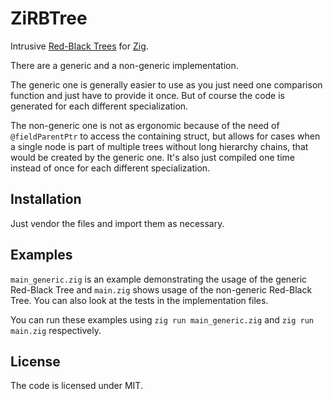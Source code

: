# ZiRBTree

Intrusive [Red-Black Trees](https://en.wikipedia.org/wiki/Red%E2%80%93black_tree) for [Zig](https://ziglang.org/).

There are a generic and a non-generic implementation. 

The generic one is generally easier to use as you just need one comparison function and just have to
provide it once. But of course the code is generated for each different specialization.

The non-generic one is not as ergonomic because of the need of `@fieldParentPtr` to access the
containing struct, but allows for cases when a single node is part of multiple trees without long
hierarchy chains, that would be created by the generic one. It's also just compiled one time instead
of once for each different specialization.

## Installation

Just vendor the files and import them as necessary.

## Examples

`main_generic.zig` is an example demonstrating the usage of the generic Red-Black Tree and
`main.zig` shows usage of the non-generic Red-Black Tree. You can also look at the tests in the
implementation files.

You can run these examples using `zig run main_generic.zig` and `zig run main.zig` respectively.

## License

The code is licensed under MIT.
